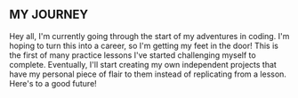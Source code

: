 ## MY JOURNEY

Hey all, I'm currently going through the start of my adventures in coding. I'm hoping to turn this into a career, so I'm getting my feet in the door! This is the first of many practice lessons I've started challenging myself to complete. Eventually, I'll start creating my own independent projects that have my personal piece of flair to them instead of replicating from a lesson. Here's to a good future!
